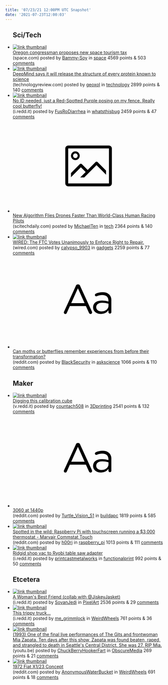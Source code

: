 ```yaml
---
title: '07/23/21 12:00PM UTC Snapshot'
date: '2021-07-23T12:00:03'
---
```

<ul>
<h2>Sci/Tech</h2>

<li><a href='https://www.space.com/space-tourism-tax-proposed'><img src='https://b.thumbs.redditmedia.com/2AcpiZgSdnp7TaXFB_rIHA7Ob5MJ3o1vtpnelJHolQI.jpg' alt='link thumbnail'></a><div><div class='linkTitle'><a href='https://www.space.com/space-tourism-tax-proposed'>Oregon congressman proposes new space tourism tax</a></div>(space.com) posted by <a href='https://www.reddit.com/user/Bammy-Soy'>Bammy-Soy</a> in <a href='https://www.reddit.com/r/space'>space</a> 4569 points & 503 <a href='https://www.reddit.com/r/space/comments/oprqdl/oregon_congressman_proposes_new_space_tourism_tax/'>comments</a></div></li>

<li><a href='https://www.technologyreview.com/2021/07/22/1029973/deepmind-alphafold-protein-folding-biology-disease-drugs-proteome/'><img src='https://b.thumbs.redditmedia.com/XogolgUAlIx6ABcRxIq6Uiqc5NIE5pvqHv41_5D33fA.jpg' alt='link thumbnail'></a><div><div class='linkTitle'><a href='https://www.technologyreview.com/2021/07/22/1029973/deepmind-alphafold-protein-folding-biology-disease-drugs-proteome/'>DeepMind says it will release the structure of every protein known to science</a></div>(technologyreview.com) posted by <a href='https://www.reddit.com/user/geoxol'>geoxol</a> in <a href='https://www.reddit.com/r/technology'>technology</a> 2899 points & 140 <a href='https://www.reddit.com/r/technology/comments/opme04/deepmind_says_it_will_release_the_structure_of/'>comments</a></div></li>

<li><a href='https://i.redd.it/4e2najqrgrc71.jpg'><img src='https://b.thumbs.redditmedia.com/e_UBoM3J9xvhX5TJnDGQEGgy6k_kNlCnHAhIxevt0FQ.jpg' alt='link thumbnail'></a><div><div class='linkTitle'><a href='https://i.redd.it/4e2najqrgrc71.jpg'>No ID needed, just a Red-Spotted Purple posing on my fence. Really cool butterfly!</a></div>(i.redd.it) posted by <a href='https://www.reddit.com/user/FusRoDiarrhea'>FusRoDiarrhea</a> in <a href='https://www.reddit.com/r/whatsthisbug'>whatsthisbug</a> 2459 points & 47 <a href='https://www.reddit.com/r/whatsthisbug/comments/opd6ui/no_id_needed_just_a_redspotted_purple_posing_on/'>comments</a></div></li>

<li><a href='https://scitechdaily.com/new-algorithm-flies-drones-faster-than-world-class-human-racing-pilots/'><svg version='1.1' viewBox='-34 -14 104 64' preserveAspectRatio='xMidYMid meet' xmlns='http://www.w3.org/2000/svg' xmlns:xlink='http://www.w3.org/1999/xlink'>
    <title>link thumbnail</title>
    <path d='M32,4H4A2,2,0,0,0,2,6V30a2,2,0,0,0,2,2H32a2,2,0,0,0,2-2V6A2,2,0,0,0,32,4ZM4,30V6H32V30Z'></path>
    <path d='M8.92,14a3,3,0,1,0-3-3A3,3,0,0,0,8.92,14Zm0-4.6A1.6,1.6,0,1,1,7.33,11,1.6,1.6,0,0,1,8.92,9.41Z'></path>
    <path d='M22.78,15.37l-5.4,5.4-4-4a1,1,0,0,0-1.41,0L5.92,22.9v2.83l6.79-6.79L16,22.18l-3.75,3.75H15l8.45-8.45L30,24V21.18l-5.81-5.81A1,1,0,0,0,22.78,15.37Z'></path>
    </svg></a><div><div class='linkTitle'><a href='https://scitechdaily.com/new-algorithm-flies-drones-faster-than-world-class-human-racing-pilots/'>New Algorithm Flies Drones Faster Than World-Class Human Racing Pilots</a></div>(scitechdaily.com) posted by <a href='https://www.reddit.com/user/MichaelTen'>MichaelTen</a> in <a href='https://www.reddit.com/r/tech'>tech</a> 2364 points & 140 <a href='https://www.reddit.com/r/tech/comments/opfxn1/new_algorithm_flies_drones_faster_than_worldclass/'>comments</a></div></li>

<li><a href='https://www.wired.com/story/ftc-votes-to-enforce-right-to-repair'><img src='https://b.thumbs.redditmedia.com/KFnFcKtKJhreH3lyXst8LADvYtbFMEHe5YKGMmJ3xIc.jpg' alt='link thumbnail'></a><div><div class='linkTitle'><a href='https://www.wired.com/story/ftc-votes-to-enforce-right-to-repair'>WIRED: The FTC Votes Unanimously to Enforce Right to Repair.</a></div>(wired.com) posted by <a href='https://www.reddit.com/user/calypso_9903'>calypso_9903</a> in <a href='https://www.reddit.com/r/gadgets'>gadgets</a> 2259 points & 77 <a href='https://www.reddit.com/r/gadgets/comments/opuwxn/wired_the_ftc_votes_unanimously_to_enforce_right/'>comments</a></div></li>

<li><a href='https://www.reddit.com/r/askscience/comments/opht49/can_moths_or_butterflies_remember_experiences/'><svg version='1.1' viewBox='-34 -12 104 64' preserveAspectRatio='xMidYMid slice' xmlns='http://www.w3.org/2000/svg' xmlns:xlink='http://www.w3.org/1999/xlink'>
    <title>text link thumbnail</title>
    <path d='M12.19,8.84a1.45,1.45,0,0,0-1.4-1h-.12a1.46,1.46,0,0,0-1.42,1L1.14,26.56a1.29,1.29,0,0,0-.14.59,1,1,0,0,0,1,1,1.12,1.12,0,0,0,1.08-.77l2.08-4.65h11l2.08,4.59a1.24,1.24,0,0,0,1.12.83,1.08,1.08,0,0,0,1.08-1.08,1.64,1.64,0,0,0-.14-.57ZM6.08,20.71l4.59-10.22,4.6,10.22Z'>
    </path>
    <path d='M32.24,14.78A6.35,6.35,0,0,0,27.6,13.2a11.36,11.36,0,0,0-4.7,1,1,1,0,0,0-.58.89,1,1,0,0,0,.94.92,1.23,1.23,0,0,0,.39-.08,8.87,8.87,0,0,1,3.72-.81c2.7,0,4.28,1.33,4.28,3.92v.5a15.29,15.29,0,0,0-4.42-.61c-3.64,0-6.14,1.61-6.14,4.64v.05c0,2.95,2.7,4.48,5.37,4.48a6.29,6.29,0,0,0,5.19-2.48V26.9a1,1,0,0,0,1,1,1,1,0,0,0,1-1.06V19A5.71,5.71,0,0,0,32.24,14.78Zm-.56,7.7c0,2.28-2.17,3.89-4.81,3.89-1.94,0-3.61-1.06-3.61-2.86v-.06c0-1.8,1.5-3,4.2-3a15.2,15.2,0,0,1,4.22.61Z'>
    </path>
    </svg></a><div><div class='linkTitle'><a href='https://www.reddit.com/r/askscience/comments/opht49/can_moths_or_butterflies_remember_experiences/'>Can moths or butterflies remember experiences from before their transformation?</a></div>(reddit.com) posted by <a href='https://www.reddit.com/user/BlackSecurity'>BlackSecurity</a> in <a href='https://www.reddit.com/r/askscience'>askscience</a> 1066 points & 110 <a href='https://www.reddit.com/r/askscience/comments/opht49/can_moths_or_butterflies_remember_experiences/'>comments</a></div></li>

<h2>Maker</h2>

<li><a href='https://v.redd.it/ovkjl37yltc71'><img src='https://a.thumbs.redditmedia.com/ghuNAydTNU2hAWyF1QBUG1QAY7-8KFB28DlmQgpSRD0.jpg' alt='link thumbnail'></a><div><div class='linkTitle'><a href='https://v.redd.it/ovkjl37yltc71'>Digging this calibration cube</a></div>(v.redd.it) posted by <a href='https://www.reddit.com/user/countach508'>countach508</a> in <a href='https://www.reddit.com/r/3Dprinting'>3Dprinting</a> 2541 points & 132 <a href='https://www.reddit.com/r/3Dprinting/comments/oplvl9/digging_this_calibration_cube/'>comments</a></div></li>

<li><a href='https://www.reddit.com/r/buildapc/comments/opf00v/3060_at_1440p/'><svg version='1.1' viewBox='-34 -12 104 64' preserveAspectRatio='xMidYMid slice' xmlns='http://www.w3.org/2000/svg' xmlns:xlink='http://www.w3.org/1999/xlink'>
    <title>text link thumbnail</title>
    <path d='M12.19,8.84a1.45,1.45,0,0,0-1.4-1h-.12a1.46,1.46,0,0,0-1.42,1L1.14,26.56a1.29,1.29,0,0,0-.14.59,1,1,0,0,0,1,1,1.12,1.12,0,0,0,1.08-.77l2.08-4.65h11l2.08,4.59a1.24,1.24,0,0,0,1.12.83,1.08,1.08,0,0,0,1.08-1.08,1.64,1.64,0,0,0-.14-.57ZM6.08,20.71l4.59-10.22,4.6,10.22Z'>
    </path>
    <path d='M32.24,14.78A6.35,6.35,0,0,0,27.6,13.2a11.36,11.36,0,0,0-4.7,1,1,1,0,0,0-.58.89,1,1,0,0,0,.94.92,1.23,1.23,0,0,0,.39-.08,8.87,8.87,0,0,1,3.72-.81c2.7,0,4.28,1.33,4.28,3.92v.5a15.29,15.29,0,0,0-4.42-.61c-3.64,0-6.14,1.61-6.14,4.64v.05c0,2.95,2.7,4.48,5.37,4.48a6.29,6.29,0,0,0,5.19-2.48V26.9a1,1,0,0,0,1,1,1,1,0,0,0,1-1.06V19A5.71,5.71,0,0,0,32.24,14.78Zm-.56,7.7c0,2.28-2.17,3.89-4.81,3.89-1.94,0-3.61-1.06-3.61-2.86v-.06c0-1.8,1.5-3,4.2-3a15.2,15.2,0,0,1,4.22.61Z'>
    </path>
    </svg></a><div><div class='linkTitle'><a href='https://www.reddit.com/r/buildapc/comments/opf00v/3060_at_1440p/'>3060 at 1440p</a></div>(reddit.com) posted by <a href='https://www.reddit.com/user/Turtle_Vision_51'>Turtle_Vision_51</a> in <a href='https://www.reddit.com/r/buildapc'>buildapc</a> 1819 points & 585 <a href='https://www.reddit.com/r/buildapc/comments/opf00v/3060_at_1440p/'>comments</a></div></li>

<li><a href='https://www.reddit.com/gallery/oph3vi'><img src='https://b.thumbs.redditmedia.com/x2sHYAVVJbEE05pqF4P6LQPuGAliIji9-6q1tzs_zwE.jpg' alt='link thumbnail'></a><div><div class='linkTitle'><a href='https://www.reddit.com/gallery/oph3vi'>Spotted in the wild: Raspberry Pi with touchscreen running a $3,000 thermostat - Marvair Commstat Touch</a></div>(reddit.com) posted by <a href='https://www.reddit.com/user/h00rj'>h00rj</a> in <a href='https://www.reddit.com/r/raspberry_pi'>raspberry_pi</a> 1013 points & 111 <a href='https://www.reddit.com/r/raspberry_pi/comments/oph3vi/spotted_in_the_wild_raspberry_pi_with_touchscreen/'>comments</a></div></li>

<li><a href='https://i.redd.it/rmn9pxozrsc71.jpg'><img src='https://b.thumbs.redditmedia.com/wVmymp7ffwcxhcRfPhnkCXucjrFvRm5kG2Yo4CHDuVo.jpg' alt='link thumbnail'></a><div><div class='linkTitle'><a href='https://i.redd.it/rmn9pxozrsc71.jpg'>Ridgid shop vac to Ryobi table saw adapter</a></div>(i.redd.it) posted by <a href='https://www.reddit.com/user/printcastmetalworks'>printcastmetalworks</a> in <a href='https://www.reddit.com/r/functionalprint'>functionalprint</a> 992 points & 50 <a href='https://www.reddit.com/r/functionalprint/comments/opiedd/ridgid_shop_vac_to_ryobi_table_saw_adapter/'>comments</a></div></li>

<h2>Etcetera</h2>

<li><a href='https://i.redd.it/cha3tsf89vc71.gif'><img src='https://b.thumbs.redditmedia.com/ZH8499RbGZTNHHVuyxki7X_uVk3nPMlLNdggIdHH0tU.jpg' alt='link thumbnail'></a><div><div class='linkTitle'><a href='https://i.redd.it/cha3tsf89vc71.gif'>A Woman's Best Friend (collab with @JiskeyJasket)</a></div>(i.redd.it) posted by <a href='https://www.reddit.com/user/SovanJedi'>SovanJedi</a> in <a href='https://www.reddit.com/r/PixelArt'>PixelArt</a> 2536 points & 29 <a href='https://www.reddit.com/r/PixelArt/comments/ops3e5/a_womans_best_friend_collab_with_jiskeyjasket/'>comments</a></div></li>

<li><a href='https://i.redd.it/7kjp6gbykuc71.jpg'><img src='https://b.thumbs.redditmedia.com/7ldTwgxygGcb7oLM-jIuoKN73kYoqNTJUQ2M1l5b8pw.jpg' alt='link thumbnail'></a><div><div class='linkTitle'><a href='https://i.redd.it/7kjp6gbykuc71.jpg'>This trippy truck…</a></div>(i.redd.it) posted by <a href='https://www.reddit.com/user/me_grimmlock'>me_grimmlock</a> in <a href='https://www.reddit.com/r/WeirdWheels'>WeirdWheels</a> 761 points & 36 <a href='https://www.reddit.com/r/WeirdWheels/comments/oppomc/this_trippy_truck/'>comments</a></div></li>

<li><a href='https://youtu.be/TPdPn2gmRaE'><img src='https://b.thumbs.redditmedia.com/6ZsRSLI6c42Dc3dR3xAMdfFSZgn248fnd3B_UxgNNPY.jpg' alt='link thumbnail'></a><div><div class='linkTitle'><a href='https://youtu.be/TPdPn2gmRaE'>(1993) One of the final live performances of The Gits and frontwoman Mia Zapata. Ten days after this show, Zapata was found beaten, raped, and strangled to death in Seattle's Central District. She was 27. RIP Mia.</a></div>(youtu.be) posted by <a href='https://www.reddit.com/user/ChuckBerryHookerFart'>ChuckBerryHookerFart</a> in <a href='https://www.reddit.com/r/ObscureMedia'>ObscureMedia</a> 269 points & 21 <a href='https://www.reddit.com/r/ObscureMedia/comments/opkjyu/1993_one_of_the_final_live_performances_of_the/'>comments</a></div></li>

<li><a href='https://www.reddit.com/gallery/opdydf'><img src='https://b.thumbs.redditmedia.com/E4LKHB_OKSqjrDSVmyLJdIWL1Q1N3FQzVoifSh2yi4U.jpg' alt='link thumbnail'></a><div><div class='linkTitle'><a href='https://www.reddit.com/gallery/opdydf'>1972 Fiat X1/23 Concept</a></div>(reddit.com) posted by <a href='https://www.reddit.com/user/AnonymousWaterBucket'>AnonymousWaterBucket</a> in <a href='https://www.reddit.com/r/WeirdWheels'>WeirdWheels</a> 691 points & 18 <a href='https://www.reddit.com/r/WeirdWheels/comments/opdydf/1972_fiat_x123_concept/'>comments</a></div></li>

</ul>
